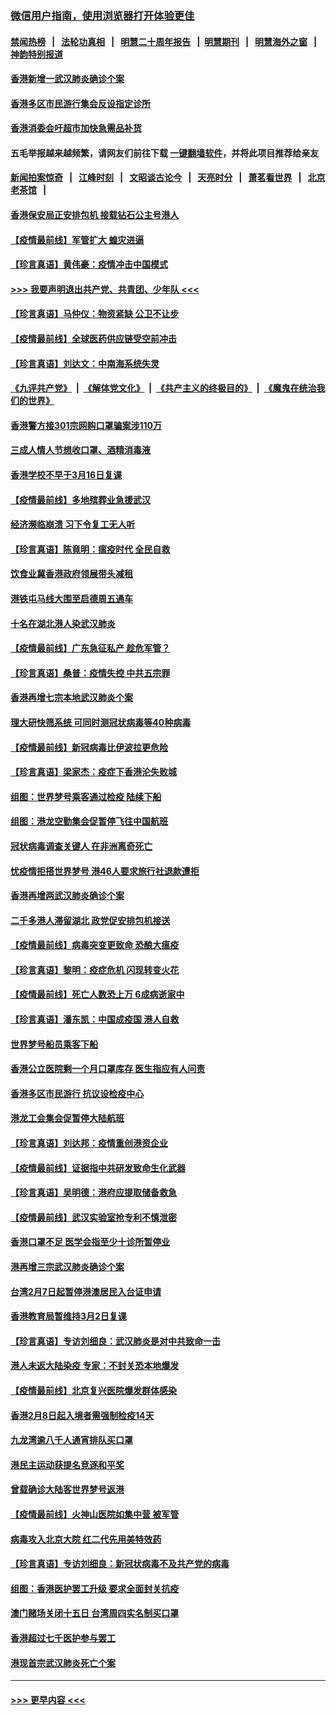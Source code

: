 ### [微信用户指南，使用浏览器打开体验更佳](https://github.com/gfw-breaker/banned-news1/blob/master/indexes/wechat-guide.md?t=0)
#### [禁闻热榜](热点新闻.md?t=0)  &nbsp;&nbsp;|&nbsp;&nbsp; [法轮功真相](https://github.com/gfw-breaker/truth/blob/master/README.md?t=0) &nbsp;&nbsp;|&nbsp;&nbsp; [明慧二十周年报告](https://github.com/gfw-breaker/mh-reports/blob/master/README.md?t=0) &nbsp;&nbsp;|&nbsp;&nbsp;[明慧期刊](https://github.com/gfw-breaker/mh-qikan) &nbsp;&nbsp;|&nbsp;&nbsp; [明慧海外之窗](https://github.com/gfw-breaker/mh-news/blob/master/README.md?t=0) &nbsp;&nbsp;|&nbsp;&nbsp; [神韵特别报道](https://github.com/gfw-breaker/mh-news/blob/master/shenyun.md?t=0)
#### [香港新增一武汉肺炎确诊个案](../pages/nsc415/n11874044.md?t=02172256) 
#### [香港多区市民游行集会反设指定诊所](../pages/nsc415/n11874017.md?t=02172256) 
#### [香港消委会吁超市加快急需品补货](../pages/nsc415/n11874003.md?t=02172256) 
#### 五毛举报越来越频繁，请网友们前往下载 [一键翻墙软件](https://github.com/gfw-breaker/ssr-accounts)，并将此项目推荐给亲友
#### [新闻拍案惊奇](https://github.com/gfw-breaker/banned-news1/blob/master/pages/link4.md) &nbsp;&nbsp;|&nbsp;&nbsp; [江峰时刻](https://github.com/gfw-breaker/banned-news1/blob/master/pages/link4.md) &nbsp;&nbsp;|&nbsp;&nbsp; [文昭谈古论今](https://github.com/gfw-breaker/banned-news1/blob/master/pages/link4.md) &nbsp;&nbsp;|&nbsp;&nbsp; [天亮时分](https://github.com/gfw-breaker/banned-news1/blob/master/pages/link4.md) &nbsp;&nbsp;|&nbsp;&nbsp; [萧茗看世界](https://github.com/gfw-breaker/banned-news1/blob/master/pages/link4.md) &nbsp;&nbsp;|&nbsp;&nbsp; [北京老茶馆](https://github.com/gfw-breaker/banned-news1/blob/master/pages/link4.md) &nbsp;&nbsp;|&nbsp;&nbsp; 
#### [香港保安局正安排包机 接载钻石公主号港人](../pages/nsc415/n11873932.md?t=02172256) 
#### [【疫情最前线】军管扩大 蝗灾进逼](../pages/nsc415/n11873780.md?t=02172256) 
#### [【珍言真语】黄伟豪：疫情冲击中国模式](../pages/nsc415/n11873482.md?t=02172256) 
#### [>>> 我要声明退出共产党、共青团、少年队 <<<](https://github.com/begood0513/goodnews/blob/master/quit/letter.md) 
#### [【珍言真语】马仲仪：物资紧缺 公卫不让步](../pages/nsc415/n11872315.md?t=02172256) 
#### [【疫情最前线】全球医药供应链受空前冲击](../pages/nsc415/n11869614.md?t=02172256) 
#### [【珍言真语】刘达文：中南海系统失灵](../pages/nsc415/n11869465.md?t=02172256) 
#### [《九评共产党》](https://github.com/begood0513/9ping.md/blob/master/README.md) &nbsp;|&nbsp; [《解体党文化》](../../../../jtdwh.md/blob/master/README.md)  &nbsp;|&nbsp; [《共产主义的终极目的》](../../../../gczydzjmd.md/blob/master/README.md) &nbsp;|&nbsp; [《魔鬼在统治我们的世界》](../../../../mgztzwmdsj.md/blob/master/README.md) 
#### [香港警方接301宗网购口罩骗案涉110万](../pages/nsc415/n11867572.md?t=02172256) 
#### [三成人情人节想收口罩、酒精消毒液](../pages/nsc415/n11867523.md?t=02172256) 
#### [香港学校不早于3月16日复课](../pages/nsc415/n11867498.md?t=02172256) 
#### [【疫情最前线】多地殡葬业急援武汉](../pages/nsc415/n11866914.md?t=02172256) 
#### [经济濒临崩溃 习下令复工无人听](../pages/nsc415/n11867269.md?t=02172256) 
#### [【珍言真语】陈竟明：瘟疫时代 全民自救](../pages/nsc415/n11866765.md?t=02172256) 
#### [饮食业冀香港政府领展带头减租](../pages/nsc415/n11864876.md?t=02172256) 
#### [港铁屯马线大围至启德周五通车](../pages/nsc415/n11864842.md?t=02172256) 
#### [十名在湖北港人染武汉肺炎](../pages/nsc415/n11864807.md?t=02172256) 
#### [【疫情最前线】广东急征私产 趁危军管？](../pages/nsc415/n11864205.md?t=02172256) 
#### [【珍言真语】桑普：疫情失控 中共五宗罪](../pages/nsc415/n11864157.md?t=02172256) 
#### [香港再增七宗本地武汉肺炎个案](../pages/nsc415/n11862405.md?t=02172256) 
#### [理大研快筛系统 可同时测冠状病毒等40种病毒](../pages/nsc415/n11862376.md?t=02172256) 
#### [【疫情最前线】新冠病毒比伊波拉更危险](../pages/nsc415/n11862199.md?t=02172256) 
#### [【珍言真语】梁家杰：疫症下香港沦失败城](../pages/nsc415/n11861588.md?t=02172256) 
#### [组图：世界梦号乘客通过检疫 陆续下船](../pages/nsc415/n11858302.md?t=02172256) 
#### [组图：港龙空勤集会促暂停飞往中国航班](../pages/nsc415/n11858190.md?t=02172256) 
#### [冠状病毒调查关键人 在非洲离奇死亡](../pages/nsc415/n11859798.md?t=02172256) 
#### [忧疫情拒搭世界梦号 港46人要求旅行社退款遭拒](../pages/nsc415/n11859849.md?t=02172256) 
#### [香港再增两武汉肺炎确诊个案](../pages/nsc415/n11859833.md?t=02172256) 
#### [二千多港人滞留湖北 政党促安排包机接送](../pages/nsc415/n11859831.md?t=02172256) 
#### [【疫情最前线】病毒突变更致命 恐酿大瘟疫](../pages/nsc415/n11859604.md?t=02172256) 
#### [【珍言真语】黎明：疫症危机 闪现转变火花](../pages/nsc415/n11859199.md?t=02172256) 
#### [【疫情最前线】死亡人数恐上万 6成病逝家中](../pages/nsc415/n11856687.md?t=02172256) 
#### [【珍言真语】潘东凯：中国成疫国 港人自救](../pages/nsc415/n11856962.md?t=02172256) 
#### [世界梦号船员乘客下船](../pages/nsc415/n11856883.md?t=02172256) 
#### [香港公立医院剩一个月口罩库存 医生指应有人问责](../pages/nsc415/n11856875.md?t=02172256) 
#### [香港多区市民游行 抗议设检疫中心](../pages/nsc415/n11856866.md?t=02172256) 
#### [港龙工会集会促暂停大陆航班](../pages/nsc415/n11856840.md?t=02172256) 
#### [【珍言真语】刘达邦：疫情重创港资企业](../pages/nsc415/n11854274.md?t=02172256) 
#### [【疫情最前线】证据指中共研发致命生化武器](../pages/nsc415/n11853087.md?t=02172256) 
#### [【珍言真语】吴明德：港府应提取储备救急](../pages/nsc415/n11852734.md?t=02172256) 
#### [【疫情最前线】武汉实验室抢专利不慎泄密](../pages/nsc415/n11850310.md?t=02172256) 
#### [香港口罩不足 医学会指至少十诊所暂停业](../pages/nsc415/n11850301.md?t=02172256) 
#### [港再增三宗武汉肺炎确诊个案](../pages/nsc415/n11850328.md?t=02172256) 
#### [台湾2月7日起暂停港澳居民入台证申请](../pages/nsc415/n11850304.md?t=02172256) 
#### [香港教育局暂维持3月2日复课](../pages/nsc415/n11850260.md?t=02172256) 
#### [【珍言真语】专访刘细良：武汉肺炎是对中共致命一击](../pages/nsc415/n11849934.md?t=02172256) 
#### [港人未返大陆染疫 专家：不封关恐本地爆发](../pages/nsc415/n11848021.md?t=02172256) 
#### [【疫情最前线】北京复兴医院爆发群体感染](../pages/nsc415/n11847626.md?t=02172256) 
#### [香港2月8日起入境者需强制检疫14天](../pages/nsc415/n11847658.md?t=02172256) 
#### [九龙湾逾八千人通宵排队买口罩](../pages/nsc415/n11847647.md?t=02172256) 
#### [港民主运动获提名竞逐和平奖](../pages/nsc415/n11847633.md?t=02172256) 
#### [曾载确诊大陆客世界梦号返港](../pages/nsc415/n11847608.md?t=02172256) 
#### [【疫情最前线】火神山医院如集中营 被军管](../pages/nsc415/n11847524.md?t=02172256) 
#### [病毒攻入北京大院 红二代先用美特效药](../pages/nsc415/n11847427.md?t=02172256) 
#### [【珍言真语】专访刘细良：新冠状病毒不及共产党的病毒](../pages/nsc415/n11847164.md?t=02172256) 
#### [组图：香港医护罢工升级 要求全面封关抗疫](../pages/nsc415/n11844107.md?t=02172256) 
#### [澳门赌场关闭十五日 台湾周四实名制买口罩](../pages/nsc415/n11845083.md?t=02172256) 
#### [香港超过七千医护参与罢工](../pages/nsc415/n11845051.md?t=02172256) 
#### [港现首宗武汉肺炎死亡个案](../pages/nsc415/n11844998.md?t=02172256) 

----
#### [ >>> 更早内容 <<< ](../indexes/nsc415-earlier.md)
